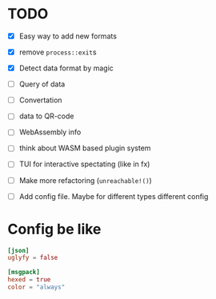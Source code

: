 # TODO
- [x] Easy way to add new formats
- [x] remove `process::exit`s
- [x] Detect data format by magic
- [ ] Query of data
- [ ] Convertation
- [ ] data to QR-code
- [ ] WebAssembly info
- [ ] think about WASM based plugin system
- [ ] TUI for interactive spectating (like in fx)
- [ ] Make more refactoring (`unreachable!()`)
- [ ] Add config file. Maybe for different types different config


# Config be like
```toml
[json]
uglyfy = false

[msgpack]
hexed = true
color = "always"
```

